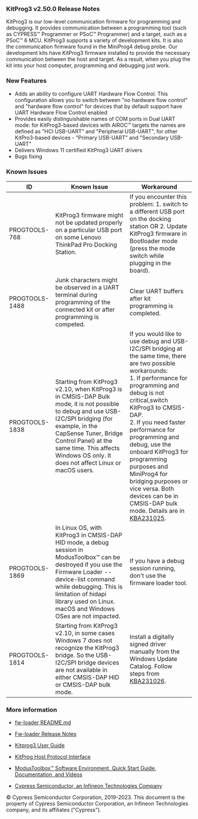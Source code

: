 ### KitProg3 v2.50.0 Release Notes

KitProg3 is our low-level communication firmware for programming and debugging. It provides communication between a programming tool (such as CYPRESS™ Programmer or PSoC™ Programmer) and a target, such as a PSoC™ 6 MCU. KitProg3 supports a variety of development kits. It is also the communication firmware found in the MiniProg4 debug probe.
Our development kits have KitProg3 firmware installed to provide the necessary communication between the host and target. As a result, when you plug the kit into your host computer, programming and debugging just work.

### New Features

- Adds an ability to configure UART Hardware Flow Control. This configuration allows you to switch between "no hardware flow control" and "hardware flow control" for devices that by default support have UART Hardware Flow Control enabled
- Provides easily distinguishable names of COM ports in Dual UART mode: for KitProg3-based devices with AIROC™ targets the names are defined as "HCI USB-UART" and "Peripheral USB-UART", for other KitPro3-based devices - "Primary USB-UART" and "Secondary USB-UART"
- Delivers Windows 11 certified KitProg3 UART drivers
- Bugs fixing

### Known Issues

| ID                                | Known Issue                       | Workaround                          |
|-----------------------------------|-----------------------------------|-----------------------------------|
|  PROGTOOLS-768 | KitProg3 firmware might not be updated properly on a particular USB port on some Lenovo ThinkPad Pro Docking Station.  |  If you encounter this problem: 1. switch to a different USB port on the docking station OR 2. Update KitProg3 firmware in Bootloader mode (press the mode switch while plugging in the board). |
|  PROGTOOLS-1488 | Junk characters might be observed in a UART terminal during programming of the connected kit or after programming is competed. | Clear UART buffers after kit programming is completed.   |
|  PROGTOOLS-1838 | Starting from KitProg3 v2.10, when KitProg3 is in CMSIS-DAP Bulk mode, it is not possible to debug and use USB-I2C/SPI bridging (for example, in the CapSense Tuner, Bridge Control Panel) at the same time. This affects Windows OS only. It does not affect Linux or macOS users. | If you would like to use debug and USB-I2C/SPI bridging at the same time, there are two possible workarounds: <br />1. If performance for programming and debug is not critical,switch KitProg3 to CMSIS-DAP. <br />2. If you need faster performance for programming and debug, use the onboard KitProg3 for programming purposes and MiniProg4 for bridging purposes or vice versa. Both devices can be in CMSIS-DAP bulk mode. Details are in [KBA231025](https://community.infineon.com/t5/Knowledge-Base-Articles/Windows-Only-With-KitProg3-v2-10-Simultaneous-Use-of-USB-I2C-SPI/ta-p/250449). |
|  PROGTOOLS-1869 | In Linux OS, with KitProg3 in CMSIS-DAP HID mode, a debug session in ModusToolbox™ can be destroyed if you use the Firmware Loader --device-list command while debugging. This is limitation of hidapi library used on Linux. macOS and Windows OSes are not impacted. | If you have a debug session running, don't use the firmware loader tool.  |
|  PROGTOOLS-1814 | Starting from KitProg3 v2.10, in some cases Windows 7 does not recognize the KitProg3 bridge. So the USB- I2C/SPI bridge devices are not available in either CMSIS-DAP HID or CMSIS-DAP bulk mode. | Install a digitally signed driver manually from the Windows Update Catalog. Follow steps from [KBA231026](https://community.infineon.com/t5/Knowledge-Base-Articles/Windows-7-No-USB-I2C-SPI-Bridge-Device-Available-when-KitProg3/ta-p/250443). |



### More information

-   [fw-loader
    README.md](https://github.com/Infineon/Firmware-loader/blob/master/README.md)

-   [Fw-loader Release Notes](https://github.com/Infineon/Firmware-loader/blob/master/RELEASE.MD)

-   [Kitprog3 User
    Guide](https://www.infineon.com/documentation/development-kitsboards/kitprog-user-guide)

-   [KitProg Host Protocol Interface](https://www.infineon.com/dgdl/Infineon-KitProg_Host_Protocol_Interface-UserManual-v01_00-EN.pdf?fileId=8ac78c8c7d0d8da4017d0f0125c8185e)

-   [ModusToolbox™ Software Environment, Quick Start Guide, Documentation, and
    Videos](https://www.infineon.com/modustoolbox)

-   [Cypress Semiconductor, an Infineon Technologies Company](http://www.infineon.com)

© Cypress Semiconductor Corporation, 2019-2023. This document is the property of Cypress Semiconductor Corporation, an Infineon Technologies company, and its affiliates ("Cypress").
